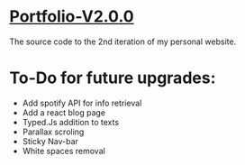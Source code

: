 # [Portfolio-V2.0.0](https://kivtas.vercel.app/)
 
The source code to the 2nd iteration of my personal website.


# To-Do for future upgrades:
* Add spotify API for info retrieval
* Add a react blog page
* Typed.Js addition to texts
* Parallax scroling
* Sticky Nav-bar
* White spaces removal
